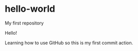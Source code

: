 # hello-world
My first repository

Hello!

Learning how to use GitHub so this is my first commit action.
